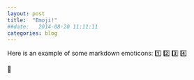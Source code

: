 ```yaml
---
layout: post
title:  "Emoji!"
##date:   2014-08-20 11:11:11
categories: blog
---
```


Here is an example of some markdown emoticons:
:one:
:two:
:three:
:four:

:rocket:


